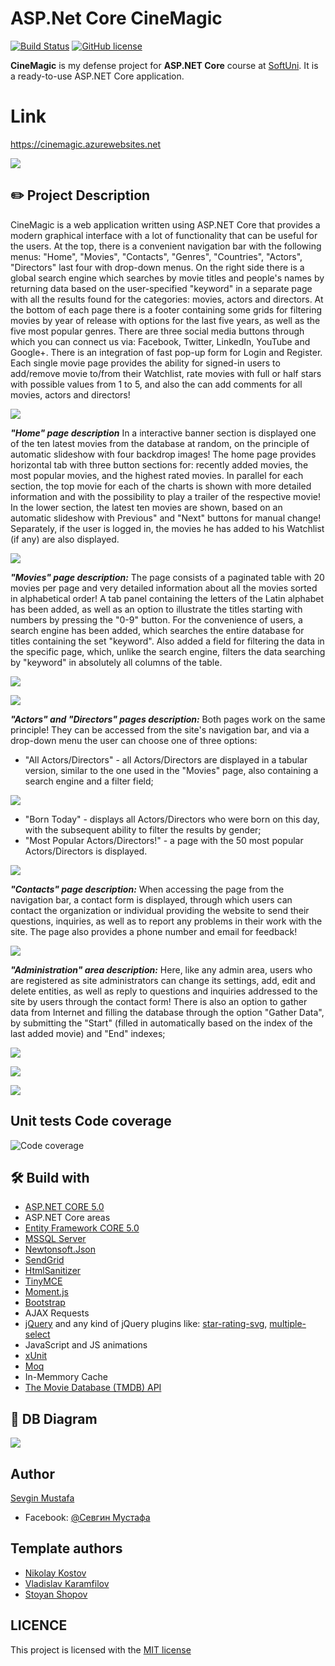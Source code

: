 # ASP.Net Core CineMagic
[![Build Status](https://dev.azure.com/sevgin1996/CineMagic/_apis/build/status/sevginmustafa.CineMagic?branchName=main)](https://dev.azure.com/sevgin1996/CineMagic/_build/latest?definitionId=2&branchName=main)
[![GitHub license](https://img.shields.io/github/license/sevginmustafa/CineMagic?color=brightgreen)](https://github.com/sevginmustafa/CineMagic/blob/main/LICENSE)

**CineMagic** is my defense project for **ASP.NET Core** course at [SoftUni](https://softuni.bg/). It is a ready-to-use ASP.NET Core application.

# Link
https://cinemagic.azurewebsites.net

![](https://github.com/sevginmustafa/CineMagic/blob/main/CineMagic/CineMagic.%20ScreenShots/homePage.png)


## :pencil2: Project Description
CineMagic is a web application written using ASP.NET Core that provides a modern graphical interface with a lot of functionality that can be useful for the users. At the top, there is a convenient navigation bar with the following menus: "Home", "Movies", "Contacts", "Genres", "Countries", "Actors", "Directors" last four with drop-down menus. On the right side there is a global search engine which searches by movie titles and people's names by returning data based on the user-specified "keyword" in a separate page with all the results found for the categories: movies, actors and directors. At the bottom of each page there is a footer containing some grids for filtering movies by year of release with options for the last five years, as well as the five most popular genres. There are three social media buttons through which you can connect us via: Facebook, Twitter, LinkedIn, YouTube and Google+. There is an integration of fast pop-up form for Login and Register. Each single movie page provides the ability for signed-in users to add/remove movie to/from their Watchlist, rate movies with full or half stars with possible values from 1 to 5, and also the can add comments for all movies, actors and directors!

![](https://github.com/sevginmustafa/CineMagic/blob/main/CineMagic/CineMagic.%20ScreenShots/homePage%202.png)


**_"Home" page description_**
In a interactive banner section is displayed one of the ten latest movies from the database at random, on the principle of automatic slideshow with four backdrop images! The home page provides horizontal tab with three button sections for: recently added movies, the most popular movies, and the highest rated movies. In parallel for each section, the top movie for each of the charts is shown with more detailed information and with the possibility to play a trailer of the respective movie!
In the lower section, the latest ten movies are shown, based on an automatic slideshow with Previous" and "Next" buttons for manual change! Separately, if the user is logged in, the movies he has added to his Watchlist (if any) are also displayed.

![](https://github.com/sevginmustafa/CineMagic/blob/main/CineMagic/CineMagic.%20ScreenShots/homePage%203.png)


**_"Movies" page description:_**
The page consists of a paginated table with 20 movies per page and very detailed information about all the movies sorted in alphabetical order! A tab panel containing the letters of the Latin alphabet has been added, as well as an option to illustrate the titles starting with numbers by pressing the "0-9" button. For the convenience of users, a search engine has been added, which searches the entire database for titles containing the set "keyword". Also added a field for filtering the data in the specific page, which, unlike the search engine, filters the data searching by "keyword" in absolutely all columns of the table.

![](https://github.com/sevginmustafa/CineMagic/blob/main/CineMagic/CineMagic.%20ScreenShots/moviesPage.png)

![](https://github.com/sevginmustafa/CineMagic/blob/main/CineMagic/CineMagic.%20ScreenShots/movieDetailsPage.png)


**_"Actors" and "Directors" pages description:_**
Both pages work on the same principle! They can be accessed from the site's navigation bar, and via a drop-down menu the user can choose one of three options:
- "All Actors/Directors" - all Actors/Directors are displayed in a tabular version, similar to the one used in the "Movies" page, also containing a search engine and a filter field;

![](https://github.com/sevginmustafa/CineMagic/blob/main/CineMagic/CineMagic.%20ScreenShots/actorsPage.png)

- "Born Today" - displays all Actors/Directors who were born on this day, with the subsequent ability to filter the results by gender;
- "Most Popular Actors/Directors!" - a page with the 50 most popular Actors/Directors is displayed.

![](https://github.com/sevginmustafa/CineMagic/blob/main/CineMagic/CineMagic.%20ScreenShots/actorsDetailsPage.png)


**_"Contacts" page description:_**
When accessing the page from the navigation bar, a contact form is displayed, through which users can contact the organization or individual providing the website to send their questions, inquiries, as well as to report any problems in their work with the site. The page also provides a phone number and email for feedback!

![](https://github.com/sevginmustafa/CineMagic/blob/main/CineMagic/CineMagic.%20ScreenShots/contactsPage.png)


**_"Administration" area description:_**
Here, like any admin area, users who are registered as site administrators can change its settings, add, edit and delete entities, as well as reply to questions and inquiries addressed to the site by users through the contact form! There is also an option to gather data from Internet and filling the database through the option "Gather Data", by submitting the "Start" (filled in automatically based on the index of the last added movie) and "End" indexes;

![](https://github.com/sevginmustafa/CineMagic/blob/main/CineMagic/CineMagic.%20ScreenShots/adminMovies.png)

![](https://github.com/sevginmustafa/CineMagic/blob/main/CineMagic/CineMagic.%20ScreenShots/adminEdit.png)

![](https://github.com/sevginmustafa/CineMagic/blob/main/CineMagic/CineMagic.%20ScreenShots/gatherData.png)



## Unit tests Code coverage

![Code coverage](https://github.com/sevginmustafa/CineMagic/blob/main/test%20coverage.png)

## :hammer_and_wrench: Build with
* [ASP.NET CORE 5.0](https://github.com/dotnet/aspnetcore)
* ASP.NET Core areas
* [Entity Framework CORE 5.0](https://github.com/dotnet/efcore)
* [MSSQL Server](https://www.microsoft.com/en-us/sql-server/sql-server-downloads)
* [Newtonsoft.Json](https://github.com/JamesNK/Newtonsoft.Json)
* [SendGrid](https://github.com/sendgrid)
* [HtmlSanitizer](https://github.com/mganss/HtmlSanitizer)
* [TinyMCE](https://github.com/tinymce/)
* [Moment.js](https://github.com/moment/moment)
* [Bootstrap](https://github.com/twbs/bootstrap)
* AJAX Requests
* [jQuery](https://github.com/jquery/jquery) and any kind of jQuery plugins like: [star-rating-svg](https://github.com/nashio/star-rating-svg), [multiple-select](https://github.com/wenzhixin/multiple-select)
* JavaScript and JS animations
* [xUnit](https://github.com/xunit/xunit)
* [Moq](https://github.com/moq/moq)
* In-Memmory Cache
* [The Movie Database (TMDB) API](https://developers.themoviedb.org/3/getting-started/introduction)


## :floppy_disk: DB Diagram
![](https://github.com/sevginmustafa/CineMagic/blob/main/CineMagicDbDiagram.png)

## Author

[Sevgin Mustafa](https://github.com/sevginmustafa)
- Facebook: [@Севгин Мустафа](https://www.facebook.com/profile.php?id=100004996548202)

## Template authors

- [Nikolay Kostov](https://github.com/NikolayIT)
- [Vladislav Karamfilov](https://github.com/vladislav-karamfilov)
- [Stoyan Shopov](https://github.com/StoyanShopov)


## LICENCE

This project is licensed with the [MIT license](LICENSE)
